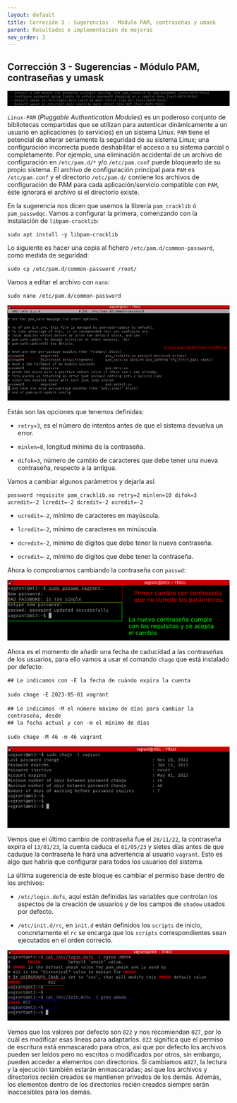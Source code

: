 ```yaml
---
layout: default
title: Correción 3 - Sugerencias - Módulo PAM, contraseñas y umask
parent: Resultados e implementación de mejoras
nav_order: 3
---
```


## Corrección 3 - Sugerencias - Módulo PAM, contraseñas y umask

<img src="https://raw.githubusercontent.com/crivmar/crivmar-lynis.github.io/main/assets/images/33.png"/>

`Linux-PAM` (*Pluggable Authentication Modules*) es un poderoso conjunto de bibliotecas compartidas que se utilizan para autenticar dinámicamente a un usuario en aplicaciones (o servicios) en un sistema Linux. `PAM` tiene el potencial de alterar seriamente la seguridad de su sistema Linux; una configuración incorrecta puede deshabilitar el acceso a su sistema parcial o completamente. Por ejemplo, una eliminación accidental de un archivo de configuración en `/etc/pam.d/*` y/o `/etc/pam.conf` puede bloquearlo de su propio sistema. 
El archivo de configuración principal para `PAM` es `/etc/pam.conf` y el directorio `/etc/pam.d/` contiene los archivos de configuración de PAM para cada aplicación/servicio compatible con `PAM`, éste ignorará el archivo si el directorio existe.

En la sugerencia nos dicen que usemos la librería `pam_cracklib` ó `pam_passwdqc`. Vamos a configurar la primera, comenzando con la instalación de `libpam-cracklib`:

~~~
sudo apt install -y libpam-cracklib
~~~

Lo siguiente es hacer una copia al fichero `/etc/pam.d/common-password`, como medida de seguridad:

~~~
sudo cp /etc/pam.d/common-password /root/
~~~

Vamos a editar el archivo con `nano`:

~~~
sudo nano /etc/pam.d/common-password
~~~

<img src="https://raw.githubusercontent.com/crivmar/crivmar-lynis.github.io/main/assets/images/34.png"/>

Estás son las opciones que tenemos definidas:

- `retry=3`, es el número de intentos antes de que el sistema devuelva un error.

- `minlen=8`, longitud mínima de la contraseña.

- `difok=3`, número de cambio de caracteres que debe tener una nueva contraseña, respecto a la antigua.


Vamos a cambiar algunos parámetros y dejarla así:

~~~
password requisite pam_cracklib.so retry=2 minlen=10 difok=3 ucredit=-2 lcredit=-2 dcredit=-2 ocredit=-2
~~~

- `ucredit=-2`, mínimo de caracteres en mayúscula.

- `lcredit=-2`, mínimo de caracteres en minúscula.

- `dcredit=-2`, mínimo de dígitos que debe tener la nueva contraseña.

- `ocredit=-2`, mínimo de digitos que debe tener la contraseña.


Ahora lo comprobamos cambiando la contraseña con `passwd`:

<img src="https://raw.githubusercontent.com/crivmar/crivmar-lynis.github.io/main/assets/images/35.png"/>

Ahora es el momento de añadir una fecha de caducidad a las contraseñas de los usuarios, para ello vamos a usar el comando `chage` que está instalado por defecto:

~~~
## Le indicamos con -E la fecha de cuándo expira la cuenta

sudo chage -E 2023-05-01 vagrant

## Le indicamos -M el número máximo de días para cambiar la contraseña, desde
## la fecha actual y con -m el mínimo de días

sudo chage -M 46 -m 46 vagrant
~~~

<img src="https://raw.githubusercontent.com/crivmar/crivmar-lynis.github.io/main/assets/images/36.png"/>

Vemos que el último cambio de contraseña fue el `28/11/22`, la contraseña expira el `13/01/23`, la cuenta caduca el `01/05/23` y sietes días antes de que caduque la contraseña le hará una advertencia al usuario `vagrant`. Esto es algo que habría que configurar para todos los usuarios del sistema.


La última sugerencia de este bloque es cambiar el permiso base dentro de los archivos:

- `/etc/login.defs`, aquí están definidas las variables que controlan los aspectos de la creación de usuarios y de los campos de `shadow` usados por defecto. 

- `/etc/init.d/rc`, en `init.d` están definidos los `scripts` de inicio, concretamente el `rc` se encarga que los `scripts` correspondientes sean ejecutados en el orden correcto.

<img src="https://raw.githubusercontent.com/crivmar/crivmar-lynis.github.io/main/assets/images/37.png"/>

Vemos que los valores por defecto son `022` y nos recomiendan `027`, por lo cuál es modificar esas líneas para adaptarlos. `022` significa que el permiso de escritura está enmascarado para otros, así que por defecto los archivos pueden ser leídos pero no escritos o modificados por otros, sin embargo, pueden acceder a elementos con directorios. Si cambiamos a`027`, la lectura y la ejecución también estarán enmascaradas; así que los archivos y directorios recién creados se mantienen privados de los demás. Además, los elementos dentro de los directorios recién creados siempre serán inaccesibles para los demás.

